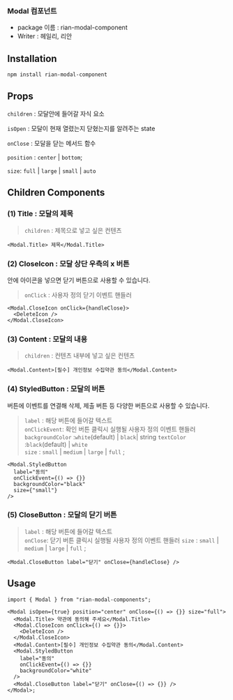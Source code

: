 ### Modal 컴포넌트

- package 이름 : rian-modal-component
- Writer : 헤일리, 리안

## Installation

```
npm install rian-modal-component
```

## Props

`children` : 모달안에 들어갈 자식 요소

`isOpen` : 모달이 현재 열렸는지 닫혔는지를 알려주는 state

`onClose` : 모달을 닫는 메서드 함수

`position` : `center` | `bottom`;

`size`: `full` | `large` | `small` | `auto`

## Children Components

### (1) Title : 모달의 제목

> `children` : 제목으로 넣고 싶은 컨텐츠

```tsx
<Modal.Title> 제목</Modal.Title>
```

### (2) CloseIcon : 모달 상단 우측의 x 버튼

안에 아이콘을 넣으면 닫기 버튼으로 사용할 수 있습니다.

> `onClick` : 사용자 정의 닫기 이벤트 핸들러

```tsx
<Modal.CloseIcon onClick={handleClose}>
  <DeleteIcon />
</Modal.CloseIcon>
```

### (3) Content : 모달의 내용

> `children` : 컨텐츠 내부에 넣고 싶은 컨텐츠

```tsx
<Modal.Content>[필수] 개인정보 수집약관 동의</Modal.Content>
```

### (4) StyledButton : 모달의 버튼

버튼에 이벤트를 연결해 삭제, 제출 버튼 등 다양한 버튼으로 사용할 수 있습니다.

> `label` : 해당 버튼에 들어갈 텍스트
> <br/> `onClickEvent`: 확인 버튼 클릭시 실행될 사용자 정의 이벤트 핸들러
> `backgroundColor` :`white`(default) | `black`| string
> `textColor` :`black`(default) | `white` <br/> `size` : `small` | `medium` | `large` | `full` ;

```tsx
<Modal.StyledButton
  label="동의"
  onClickEvent={() => {}}
  backgroundColor="black"
  size={"small"}
/>
```

### (5) CloseButton : 모달의 닫기 버튼

> `label` : 해당 버튼에 들어갈 텍스트  
> `onClose`: 닫기 버튼 클릭시 실행될 사용자 정의 이벤트 핸들러
> `size` : `small` | `medium` | `large` | `full` ;

```tsx
<Modal.CloseButton label="닫기" onClose={handleClose} />
```

## Usage

```tsx
import { Modal } from "rian-modal-components";

<Modal isOpen={true} position="center" onClose={() => {}} size="full">
  <Modal.Title> 약관에 동의해 주세요</Modal.Title>
  <Modal.CloseIcon onClick={() => {}}>
    <DeleteIcon />
  </Modal.CloseIcon>
  <Modal.Content>[필수] 개인정보 수집약관 동의</Modal.Content>
  <Modal.StyledButton
    label="동의"
    onClickEvent={() => {}}
    backgroundColor="white"
  />
  <Modal.CloseButton label="닫기" onClose={() => {}} />
</Modal>;
```
